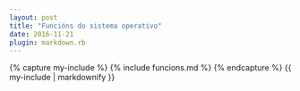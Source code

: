 ```yaml
---
layout: post
title: "Funcións do sistema operativo"
date: 2016-11-21
plugin: markdown.rb
---
```

<div class="tab">
    {% capture my-include %}
    {% include funcions.md %}
    {% endcapture %}
    {{ my-include | markdownify }}
</div>
